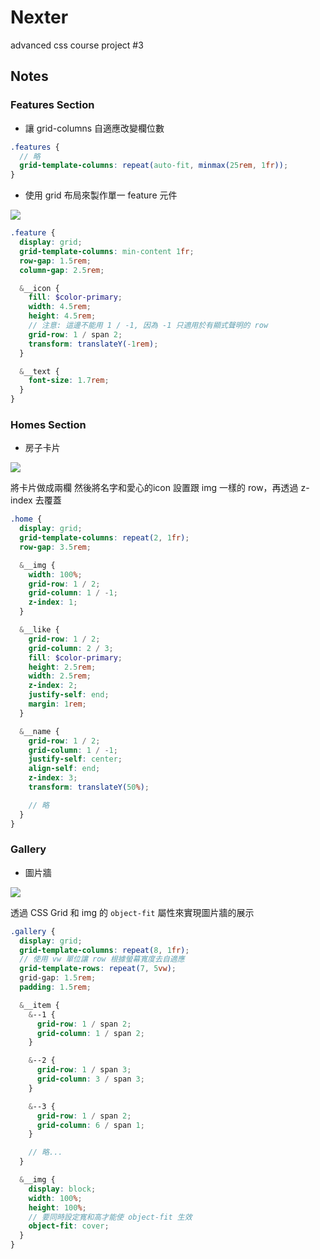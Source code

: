 # Nexter

advanced css course project #3


## Notes

### Features Section

* 讓 grid-columns 自適應改變欄位數

```scss
.features {
  // 略
  grid-template-columns: repeat(auto-fit, minmax(25rem, 1fr));
}
```

* 使用 grid 布局來製作單一 feature 元件

![](https://i.imgur.com/HMPnJAe.png)

```scss
.feature {
  display: grid;
  grid-template-columns: min-content 1fr;
  row-gap: 1.5rem;
  column-gap: 2.5rem;

  &__icon {
    fill: $color-primary;
    width: 4.5rem;
    height: 4.5rem;
    // 注意: 這邊不能用 1 / -1, 因為 -1 只適用於有顯式聲明的 row
    grid-row: 1 / span 2;
    transform: translateY(-1rem);
  }

  &__text {
    font-size: 1.7rem;
  }
}
```


### Homes Section

* 房子卡片

![](https://i.imgur.com/PK7KsYX.png)

將卡片做成兩欄 然後將名字和愛心的icon 設置跟 img 一樣的 row，再透過 z-index 去覆蓋

```scss
.home {
  display: grid;
  grid-template-columns: repeat(2, 1fr);
  row-gap: 3.5rem;

  &__img {
    width: 100%;
    grid-row: 1 / 2;
    grid-column: 1 / -1;
    z-index: 1;
  }

  &__like {
    grid-row: 1 / 2;
    grid-column: 2 / 3;
    fill: $color-primary;
    height: 2.5rem;
    width: 2.5rem;
    z-index: 2;
    justify-self: end;
    margin: 1rem;
  }

  &__name {
    grid-row: 1 / 2;
    grid-column: 1 / -1;
    justify-self: center;
    align-self: end;
    z-index: 3;
    transform: translateY(50%);

    // 略
  }
}
```

### Gallery

* 圖片牆

![](https://i.imgur.com/1NijEs3.jpg)

透過 CSS Grid 和 img 的 `object-fit` 屬性來實現圖片牆的展示

```scss
.gallery {
  display: grid;
  grid-template-columns: repeat(8, 1fr);
  // 使用 vw 單位讓 row 根據螢幕寬度去自適應
  grid-template-rows: repeat(7, 5vw);
  grid-gap: 1.5rem;
  padding: 1.5rem;

  &__item {
    &--1 {
      grid-row: 1 / span 2;
      grid-column: 1 / span 2;
    }

    &--2 {
      grid-row: 1 / span 3;
      grid-column: 3 / span 3;
    }

    &--3 {
      grid-row: 1 / span 2;
      grid-column: 6 / span 1;
    }

    // 略...
  }

  &__img {
    display: block;
    width: 100%;
    height: 100%;
    // 要同時設定寬和高才能使 object-fit 生效
    object-fit: cover;
  }
}
```
